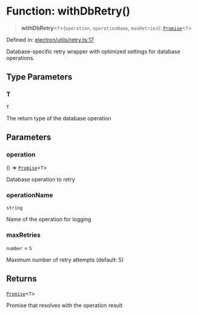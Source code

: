 # Function: withDbRetry()

> **withDbRetry**\<`T`\>(`operation`, `operationName`, `maxRetries`): [`Promise`](https://developer.mozilla.org/docs/Web/JavaScript/Reference/Global_Objects/Promise)\<`T`\>

Defined in: [electron/utils/retry.ts:17](https://github.com/Nick2bad4u/Uptime-Watcher/blob/8a1973382d5fe14c52996ecda381894eb7ecd4a6/electron/utils/retry.ts#L17)

Database-specific retry wrapper with optimized settings for database operations.

## Type Parameters

### T

`T`

The return type of the database operation

## Parameters

### operation

() => [`Promise`](https://developer.mozilla.org/docs/Web/JavaScript/Reference/Global_Objects/Promise)\<`T`\>

Database operation to retry

### operationName

`string`

Name of the operation for logging

### maxRetries

`number` = `5`

Maximum number of retry attempts (default: 5)

## Returns

[`Promise`](https://developer.mozilla.org/docs/Web/JavaScript/Reference/Global_Objects/Promise)\<`T`\>

Promise that resolves with the operation result
